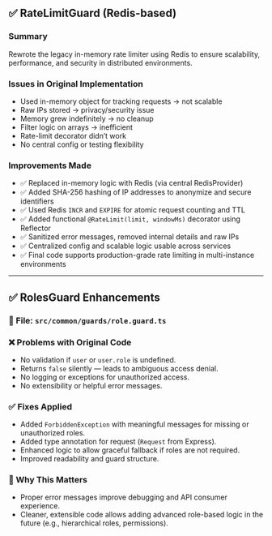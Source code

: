 ## ✅ RateLimitGuard (Redis-based)

### Summary
Rewrote the legacy in-memory rate limiter using Redis to ensure scalability, performance, and security in distributed environments.

### Issues in Original Implementation
- Used in-memory object for tracking requests → not scalable
- Raw IPs stored → privacy/security issue
- Memory grew indefinitely → no cleanup
- Filter logic on arrays → inefficient
- Rate-limit decorator didn’t work
- No central config or testing flexibility

### Improvements Made
- ✅ Replaced in-memory logic with Redis (via central RedisProvider)
- ✅ Added SHA-256 hashing of IP addresses to anonymize and secure identifiers
- ✅ Used Redis `INCR` and `EXPIRE` for atomic request counting and TTL
- ✅ Added functional `@RateLimit(limit, windowMs)` decorator using Reflector
- ✅ Sanitized error messages, removed internal details and raw IPs
- ✅ Centralized config and scalable logic usable across services
- ✅ Final code supports production-grade rate limiting in multi-instance environments

--------------------------------------------------------------------------------------------


## ✅ RolesGuard Enhancements

### 📄 File: `src/common/guards/role.guard.ts`

### ❌ Problems with Original Code

- No validation if `user` or `user.role` is undefined.
- Returns `false` silently — leads to ambiguous access denial.
- No logging or exceptions for unauthorized access.
- No extensibility or helpful error messages.

### ✅ Fixes Applied

- Added `ForbiddenException` with meaningful messages for missing or unauthorized roles.
- Added type annotation for request (`Request` from Express).
- Enhanced logic to allow graceful fallback if roles are not required.
- Improved readability and guard structure.

### 🔐 Why This Matters

- Proper error messages improve debugging and API consumer experience.
- Cleaner, extensible code allows adding advanced role-based logic in the future (e.g., hierarchical roles, permissions).